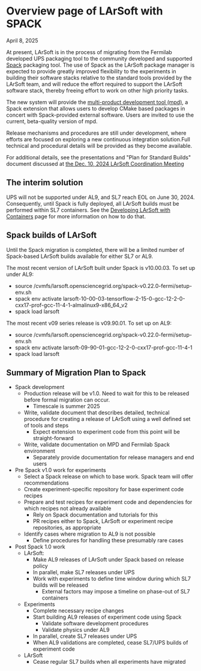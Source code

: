 ﻿# Overview page of LArSoft with SPACK

April 8, 2025

At present, LArSoft is in the process of migrating from the Fermilab developed UPS packaging tool to the community developed and supported [Spack](https://spack.io/) packaging tool. The use of Spack as the LArSoft package manager is expected to provide greatly improved flexibility to the experiments in building their software stacks relative to the standard tools provided by the LArSoft team, and will reduce the effort required to support the LArSoft software stack, thereby freeing effort to work on other high priority tasks. 

The new system will provide the [multi-product development tool (mpd)](https://github.com/FNALssi/spack-mpd), a Spack extension that allows users to develop CMake based packages in concert with Spack-provided external software. Users are invited to use the current, beta-quality version of mpd. 

Release mechanisms and procedures are still under development, where efforts are focused on exploring a new continuous integration solution.Full technical and procedural details will be provided as they become available.

For additional details, see the presentations and "Plan for Standard Builds" document discussed at [the Dec. 10, 2024 LArSoft Coordination Meeting](https://indico.fnal.gov/event/67311/)


## The interim solution

UPS will not be supported under AL9, and SL7 reach EOL on June 30, 2024. Consequently, until Spack is fully deployed, all LArSoft builds must be performed within SL7 containers. See the [Developing LArSoft with Containers](https://larsoft.github.io/LArSoftWiki/Developing_LArSoft_with_Containers) page for more information on how to do that.



## Spack builds of LArSoft

Until the Spack migration is completed, there will be a limited number of Spack-based LArSoft builds available for either SL7 or AL9. 

The most recent version of LArSoft built under Spack is v10.00.03. To set up under AL9:
* source /cvmfs/larsoft.opensciencegrid.org/spack-v0.22.0-fermi/setup-env.sh
* spack env activate larsoft-10-00-03-tensorflow-2-15-0-gcc-12-2-0-cxx17-prof-gcc-11-4-1-almalinux9-x86_64_v2
* spack load larsoft

The most recent v09 series release is v09.90.01. To set up on AL9:
* source /cvmfs/larsoft.opensciencegrid.org/spack-v0.22.0-fermi/setup-env.sh
* spack env activate larsoft-09-90-01-gcc-12-2-0-cxx17-prof-gcc-11-4-1
* spack load larsoft


## Summary of Migration Plan to Spack

* Spack development
  * Production release will be v1.0. Need to wait for this to be released before formal migration can occur.
    * Timescale is summer 2025
  * Write, validate document that describes detailed, technical procedure for creating a release of LArSoft using a well defined set of tools and steps
    * Expect extension to experiment code from this point will be straight-forward
  * Write, validate documentation on MPD and Fermilab Spack environment
    * Separately provide documentation for release managers and end users
* Pre Spack v1.0 work for experiments
  * Select a Spack release on which to base work. Spack team will offer recommendations
  * Create experiment-specific repository for base experiment code recipes
  * Prepare and test recipes for experiment code and dependencies for which recipes not already available
    * Rely on Spack documentation and tutorials for this
    * PR recipes either to Spack, LArSoft or experiment recipe repositories, as appropriate
  * Identify cases where migration to AL9 is not possible
    * Define procedures for handling these presumably rare cases
* Post Spack 1.0 work
  * LArSoft: 
    * Make  AL9 releases of LArSoft under Spack based on release policy
    * In parallel, make SL7 releases under UPS
    * Work with experiments to define time window during which SL7 builds will be released
      * External factors may impose a timeline on phase-out of SL7 containers
  * Experiments
    * Complete necessary recipe changes
    * Start building AL9 releases of experiment code using Spack
      * Validate software development procedures
      * Validate physics under AL9
    * In parallel, create SL7 releases under UPS
    * When AL9 validations are completed, cease SL7/UPS builds of experiment code
  * LArSoft
    * Cease regular SL7 builds when all experiments have migrated


